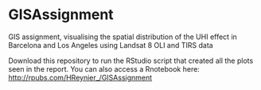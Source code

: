 # GISAssignment
GIS assignment, visualising the spatial distribution of the UHI effect in Barcelona and Los Angeles using Landsat 8 OLI and TIRS data

Download this repository to run the RStudio script that created all the plots seen in the report. 
You can also access a Rnotebook here:
http://rpubs.com/HReynier_/GISAssignment
